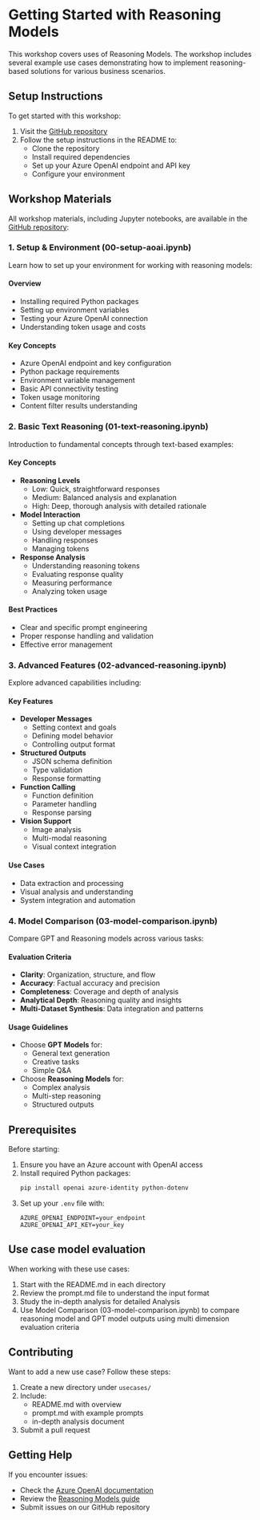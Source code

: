 # Getting Started with Reasoning Models

This workshop covers uses of Reasoning Models. The workshop includes several example use cases demonstrating how to implement reasoning-based solutions for various business scenarios.

## Setup Instructions
To get started with this workshop:

1. Visit the [GitHub repository](https://github.com/dhangerkapil/reasoning-llms-workshop)
2. Follow the setup instructions in the README to:
   - Clone the repository
   - Install required dependencies
   - Set up your Azure OpenAI endpoint and API key
   - Configure your environment

## Workshop Materials
All workshop materials, including Jupyter notebooks, are available in the [GitHub repository](https://github.com/dhangerkapil/reasoning-llms-workshop):

### 1. Setup & Environment (00-setup-aoai.ipynb)

Learn how to set up your environment for working with reasoning models:

#### Overview
- Installing required Python packages
- Setting up environment variables
- Testing your Azure OpenAI connection
- Understanding token usage and costs

#### Key Concepts
- Azure OpenAI endpoint and key configuration
- Python package requirements
- Environment variable management
- Basic API connectivity testing
- Token usage monitoring
- Content filter results understanding

### 2. Basic Text Reasoning (01-text-reasoning.ipynb)

Introduction to fundamental concepts through text-based examples:

#### Key Concepts
- **Reasoning Levels**
  - Low: Quick, straightforward responses
  - Medium: Balanced analysis and explanation
  - High: Deep, thorough analysis with detailed rationale
- **Model Interaction**
  - Setting up chat completions
  - Using developer messages
  - Handling responses
  - Managing tokens
- **Response Analysis**
  - Understanding reasoning tokens
  - Evaluating response quality
  - Measuring performance
  - Analyzing token usage

#### Best Practices
- Clear and specific prompt engineering
- Proper response handling and validation
- Effective error management

### 3. Advanced Features (02-advanced-reasoning.ipynb)

Explore advanced capabilities including:

#### Key Features
- **Developer Messages**
  - Setting context and goals
  - Defining model behavior
  - Controlling output format
- **Structured Outputs**
  - JSON schema definition
  - Type validation
  - Response formatting
- **Function Calling**
  - Function definition
  - Parameter handling
  - Response parsing
- **Vision Support**
  - Image analysis
  - Multi-modal reasoning
  - Visual context integration

#### Use Cases
- Data extraction and processing
- Visual analysis and understanding
- System integration and automation

### 4. Model Comparison (03-model-comparison.ipynb)

Compare GPT and Reasoning models across various tasks:

#### Evaluation Criteria
- **Clarity**: Organization, structure, and flow
- **Accuracy**: Factual accuracy and precision
- **Completeness**: Coverage and depth of analysis
- **Analytical Depth**: Reasoning quality and insights
- **Multi-Dataset Synthesis**: Data integration and patterns

#### Usage Guidelines
<ul>
  <li>Choose <strong>GPT Models</strong> for:
    <ul>
      <li>General text generation</li>
      <li>Creative tasks</li>
      <li>Simple Q&amp;A</li>
    </ul>
  </li>
  <li>Choose <strong>Reasoning Models</strong> for:
    <ul>
      <li>Complex analysis</li>
      <li>Multi-step reasoning</li>
      <li>Structured outputs</li>
    </ul>
  </li>
</ul>

## Prerequisites

Before starting:
1. Ensure you have an Azure account with OpenAI access
2. Install required Python packages:
   ```bash
   pip install openai azure-identity python-dotenv
   ```
3. Set up your `.env` file with:
   ```
   AZURE_OPENAI_ENDPOINT=your_endpoint
   AZURE_OPENAI_API_KEY=your_key
   ```

## Use case model evaluation

When working with these use cases:

1. Start with the README.md in each directory
2. Review the prompt.md file to understand the input format
3. Study the in-depth analysis for detailed Analysis
4. Use Model Comparison (03-model-comparison.ipynb) to compare reasoning model and GPT model outputs using multi dimension evaluation criteria

## Contributing

Want to add a new use case? Follow these steps:

1. Create a new directory under `usecases/`
2. Include:
   - README.md with overview
   - prompt.md with example prompts
   - in-depth analysis document
3. Submit a pull request

## Getting Help

If you encounter issues:
- Check the [Azure OpenAI documentation](https://learn.microsoft.com/azure/ai-services/openai/)
- Review the [Reasoning Models guide](https://learn.microsoft.com/azure/ai-services/openai/how-to/reasoning)
- Submit issues on our GitHub repository
